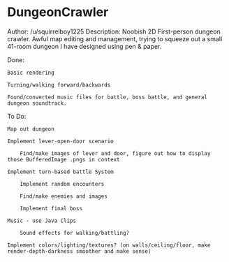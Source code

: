 DungeonCrawler
==============
Author: /u/squirrelboy1225
Description: Noobish 2D First-person dungeon crawler. Awful map editing and management, trying to squeeze out a small 41-room dungeon I have designed using pen & paper.

Done:

    Basic rendering

    Turning/walking forward/backwards

    Found/converted music files for battle, boss battle, and general dungeon soundtrack.


To Do:

    Map out dungeon

    Implement lever-open-door scenario

        Find/make images of lever and door, figure out how to display those BufferedImage .pngs in context
    
    Implement turn-based battle System

        Implement random encounters
    
        Find/make enemies and images
    
        Implement final boss
    
    Music - use Java Clips

        Sound effects for walking/battling?
    
    Implement colors/lighting/textures? (on walls/ceiling/floor, make render-depth-darkness smoother and make sense)
